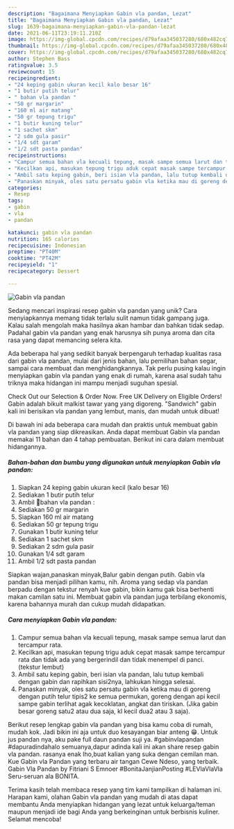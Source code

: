 ```yaml
---
description: "Bagaimana Menyiapkan Gabin vla pandan, Lezat"
title: "Bagaimana Menyiapkan Gabin vla pandan, Lezat"
slug: 1639-bagaimana-menyiapkan-gabin-vla-pandan-lezat
date: 2021-06-11T23:19:11.210Z
image: https://img-global.cpcdn.com/recipes/d79afaa345037280/680x482cq70/gabin-vla-pandan-foto-resep-utama.jpg
thumbnail: https://img-global.cpcdn.com/recipes/d79afaa345037280/680x482cq70/gabin-vla-pandan-foto-resep-utama.jpg
cover: https://img-global.cpcdn.com/recipes/d79afaa345037280/680x482cq70/gabin-vla-pandan-foto-resep-utama.jpg
author: Stephen Bass
ratingvalue: 3.5
reviewcount: 15
recipeingredient:
- "24 keping gabin ukuran kecil kalo besar 16"
- "1 butir putih telur"
- " bahan vla pandan "
- "50 gr margarin"
- "160 ml air matang"
- "50 gr tepung trigu"
- "1 butir kuning telur"
- "1 sachet skm"
- "2 sdm gula pasir"
- "1/4 sdt garam"
- "1/2 sdt pasta pandan"
recipeinstructions:
- "Campur semua bahan vla kecuali tepung, masak sampe semua larut dan tercampur rata."
- "Kecilkan api, masukan tepung trigu aduk cepat masak sampe tercampur rata dan tidak ada yang bergerindil dan tidak menempel di panci. (tekstur lembut)"
- "Ambil satu keping gabin, beri isian vla pandan, lalu tutup kembali dengan gabin dan rapihkan sisi2nya, lahkukan hingga selesai."
- "Panaskan minyak, oles satu persatu gabin vla ketika mau di goreng dengan putih telur tipis2 ke semua permukan, goreng dengan api kecil sampe gabin terlihat agak kecoklatan, angkat dan tiriskan. (Jika gabin besar goreng satu2 atau dua saja, kl kecil dua2 atau 3 saja)."
categories:
- Resep
tags:
- gabin
- vla
- pandan

katakunci: gabin vla pandan 
nutrition: 165 calories
recipecuisine: Indonesian
preptime: "PT40M"
cooktime: "PT42M"
recipeyield: "1"
recipecategory: Dessert

---
```



![Gabin vla pandan](https://img-global.cpcdn.com/recipes/d79afaa345037280/680x482cq70/gabin-vla-pandan-foto-resep-utama.jpg)

Sedang mencari inspirasi resep gabin vla pandan yang unik? Cara menyiapkannya memang tidak terlalu sulit namun tidak gampang juga. Kalau salah mengolah maka hasilnya akan hambar dan bahkan tidak sedap. Padahal gabin vla pandan yang enak harusnya sih punya aroma dan cita rasa yang dapat memancing selera kita.

Ada beberapa hal yang sedikit banyak berpengaruh terhadap kualitas rasa dari gabin vla pandan, mulai dari jenis bahan, lalu pemilihan bahan segar, sampai cara membuat dan menghidangkannya. Tak perlu pusing kalau ingin menyiapkan gabin vla pandan yang enak di rumah, karena asal sudah tahu triknya maka hidangan ini mampu menjadi suguhan spesial.

Check Out our Selection &amp; Order Now. Free UK Delivery on Eligible Orders! Gabin adalah bikuit malkist tawar yang yang digoreng. &#34;Sandwich&#34; gabin kali ini berisikan vla pandan yang lembut, manis, dan mudah untuk dibuat!


Di bawah ini ada beberapa cara mudah dan praktis untuk membuat gabin vla pandan yang siap dikreasikan. Anda dapat membuat Gabin vla pandan memakai 11 bahan dan 4 tahap pembuatan. Berikut ini cara dalam membuat hidangannya.

<!--inarticleads1-->

##### Bahan-bahan dan bumbu yang digunakan untuk menyiapkan Gabin vla pandan:

1. Siapkan 24 keping gabin ukuran kecil (kalo besar 16)
1. Sediakan 1 butir putih telur
1. Ambil  📍bahan vla pandan :
1. Sediakan 50 gr margarin
1. Siapkan 160 ml air matang
1. Sediakan 50 gr tepung trigu
1. Gunakan 1 butir kuning telur
1. Sediakan 1 sachet skm
1. Sediakan 2 sdm gula pasir
1. Gunakan 1/4 sdt garam
1. Ambil 1/2 sdt pasta pandan


Siapkan wajan,panaskan minyak,Balur gabin dengan putih. Gabin vla pandan bisa menjadi pilihan kamu, nih. Aroma yang sedap vla pandan berpadu dengan tekstur renyah kue gabin, bikin kamu gak bisa berhenti makan camilan satu ini. Membuat gabin vla pandan juga terbilang ekonomis, karena bahannya murah dan cukup mudah didapatkan. 

<!--inarticleads2-->

##### Cara menyiapkan Gabin vla pandan:

1. Campur semua bahan vla kecuali tepung, masak sampe semua larut dan tercampur rata.
1. Kecilkan api, masukan tepung trigu aduk cepat masak sampe tercampur rata dan tidak ada yang bergerindil dan tidak menempel di panci. (tekstur lembut)
1. Ambil satu keping gabin, beri isian vla pandan, lalu tutup kembali dengan gabin dan rapihkan sisi2nya, lahkukan hingga selesai.
1. Panaskan minyak, oles satu persatu gabin vla ketika mau di goreng dengan putih telur tipis2 ke semua permukan, goreng dengan api kecil sampe gabin terlihat agak kecoklatan, angkat dan tiriskan. (Jika gabin besar goreng satu2 atau dua saja, kl kecil dua2 atau 3 saja).


Berikut resep lengkap gabin vla pandan yang bisa kamu coba di rumah, mudah kok. Jadi bikin ini aja untuk duo kesayangan biar anteng 😁. Untuk jus pandan nya, aku pake full daun pandan suji ya. #gabinvlapandan #dapuradindahalo semuanya,dapur adinda kali ini akan share resep gabin vla pandan. rasanya enak lho,buat kalian yang suka dengan cemilan man. Kue Gabin vla Pandan yang terbaru air tangan Cewe Ndeso, yang terbaik. Gabin Vla Pandan by Fitriani S Emnoer #BonitaJanjianPosting #LEVlaVlaVla Seru-seruan ala BONITA. 

Terima kasih telah membaca resep yang tim kami tampilkan di halaman ini. Harapan kami, olahan Gabin vla pandan yang mudah di atas dapat membantu Anda menyiapkan hidangan yang lezat untuk keluarga/teman maupun menjadi ide bagi Anda yang berkeinginan untuk berbisnis kuliner. Selamat mencoba!

